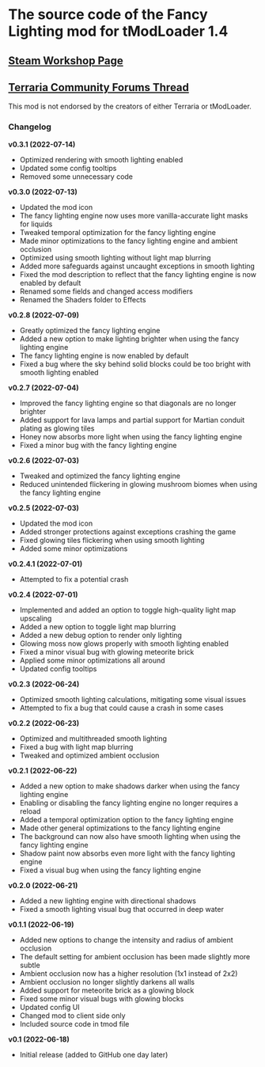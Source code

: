 ﻿# The source code of the Fancy Lighting mod for tModLoader 1.4

## [Steam Workshop Page](https://steamcommunity.com/sharedfiles/filedetails/?id=2822950837)
## [Terraria Community Forums Thread](https://forums.terraria.org/index.php?threads/fancy-lighting-mod.113067/)

This mod is not endorsed by the creators of either Terraria or tModLoader.

### Changelog

**v0.3.1 (2022-07-14)**
- Optimized rendering with smooth lighting enabled
- Updated some config tooltips
- Removed some unnecessary code

**v0.3.0 (2022-07-13)**
- Updated the mod icon
- The fancy lighting engine now uses more vanilla-accurate light masks for liquids
- Tweaked temporal optimization for the fancy lighting engine
- Made minor optimizations to the fancy lighting engine and ambient occlusion
- Optimized using smooth lighting without light map blurring
- Added more safeguards against uncaught exceptions in smooth lighting
- Fixed the mod description to reflect that the fancy lighting engine is now enabled by default
- Renamed some fields and changed access modifiers
- Renamed the Shaders folder to Effects

**v0.2.8 (2022-07-09)**
- Greatly optimized the fancy lighting engine
- Added a new option to make lighting brighter when using the fancy lighting engine
- The fancy lighting engine is now enabled by default
- Fixed a bug where the sky behind solid blocks could be too bright with smooth lighting enabled

**v0.2.7 (2022-07-04)**
- Improved the fancy lighting engine so that diagonals are no longer brighter
- Added support for lava lamps and partial support for Martian conduit plating as glowing tiles
- Honey now absorbs more light when using the fancy lighting engine
- Fixed a minor bug with the fancy lighting engine

**v0.2.6 (2022-07-03)**
- Tweaked and optimized the fancy lighting engine
- Reduced unintended flickering in glowing mushroom biomes when using the fancy lighting engine

**v0.2.5 (2022-07-03)**
- Updated the mod icon
- Added stronger protections against exceptions crashing the game
- Fixed glowing tiles flickering when using smooth lighting
- Added some minor optimizations

**v0.2.4.1 (2022-07-01)**
- Attempted to fix a potential crash

**v0.2.4 (2022-07-01)**
- Implemented and added an option to toggle high-quality light map upscaling
- Added a new option to toggle light map blurring
- Added a new debug option to render only lighting
- Glowing moss now glows properly with smooth lighting enabled
- Fixed a minor visual bug with glowing meteorite brick
- Applied some minor optimizations all around
- Updated config tooltips

**v0.2.3 (2022-06-24)**
- Optimized smooth lighting calculations, mitigating some visual issues
- Attempted to fix a bug that could cause a crash in some cases

**v0.2.2 (2022-06-23)**
- Optimized and multithreaded smooth lighting
- Fixed a bug with light map blurring
- Tweaked and optimized ambient occlusion

**v0.2.1 (2022-06-22)**
- Added a new option to make shadows darker when using the fancy lighting engine
- Enabling or disabling the fancy lighting engine no longer requires a reload
- Added a temporal optimization option to the fancy lighting engine
- Made other general optimizations to the fancy lighting engine
- The background can now also have smooth lighting when using the fancy lighting engine
- Shadow paint now absorbs even more light with the fancy lighting engine
- Fixed a visual bug when using the fancy lighting engine

**v0.2.0 (2022-06-21)**
- Added a new lighting engine with directional shadows
- Fixed a smooth lighting visual bug that occurred in deep water

**v0.1.1 (2022-06-19)**
- Added new options to change the intensity and radius of ambient occlusion
- The default setting for ambient occlusion has been made slightly more subtle
- Ambient occlusion now has a higher resolution (1x1 instead of 2x2)
- Ambient occlusion no longer slightly darkens all walls
- Added support for meteorite brick as a glowing block
- Fixed some minor visual bugs with glowing blocks
- Updated config UI
- Changed mod to client side only
- Included source code in tmod file

**v0.1 (2022-06-18)**
- Initial release (added to GitHub one day later)